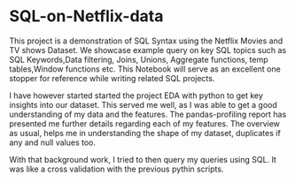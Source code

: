 # SQL-on-Netflix-data

This project is a demonstration of SQL Syntax using the Netflix Movies and TV shows Dataset. We showcase example query on key SQL topics such as SQL Keywords,Data filtering, Joins, Unions, Aggregate functions, temp tables,Window functions etc. This Notebook will serve as an excellent one stopper for reference while writing related SQL projects.

I have however started started the project EDA with python to get key insights into our dataset. This served me well, as I was able to get a good understanding of my data and the features. The pandas-profiling report has presented me further details regarding each of my features. The overview as usual, helps me in understanding the shape of my dataset, duplicates if any and null values too. 

With that background work, I tried to then query my queries using SQL. It was like a cross validation with the previous pythin scripts.
